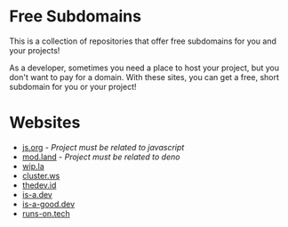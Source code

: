 # Free Subdomains
This is a collection of repositories that offer free subdomains for you and your projects! 

As a developer, sometimes you need a place to host your project, but you don't want to pay for a domain. With these sites, you can get a free, short subdomain for you or your project! 

# Websites
- [js.org](https://js.org) - *Project must be related to javascript*
- [mod.land](https://mod.land) - *Project must be related to deno*
- [wip.la](https://wip.la)
- [cluster.ws](https://cluster.ws)
- [thedev.id](https://thedev.id)
- [is-a.dev](https://is-a.dev)
- [is-a-good.dev](https://is-a-good.dev)
- [runs-on.tech](https://runs-on.tech)
